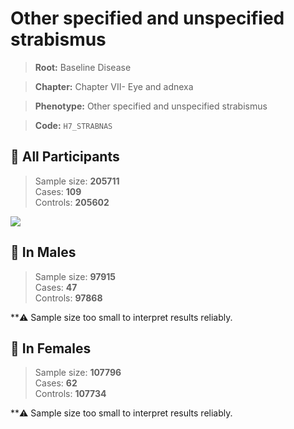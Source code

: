 # Other specified and unspecified strabismus

> **Root:** Baseline Disease  

> **Chapter:** Chapter VII- Eye and adnexa  

> **Phenotype:** Other specified and unspecified strabismus  

> **Code:** `H7_STRABNAS`

## 🧪 All Participants  
> Sample size: **205711**  
> Cases: **109**  
> Controls: **205602**
<img src="/Disease/Figures/ALL/Baseline/H7_STRABNAS.png"/>
<CsvTable src="/Disease_Data/ALL/Baseline/LG_H7_STRABNAS.csv" label="🔍 View full results" />

## 👨 In Males  
> Sample size: **97915**  
> Cases: **47**  
> Controls: **97868**

**⚠️ Sample size too small to interpret results reliably.

## 👩 In Females  
> Sample size: **107796**  
> Cases: **62**  
> Controls: **107734**

**⚠️ Sample size too small to interpret results reliably.
